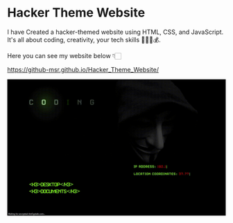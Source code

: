 # Hacker Theme Website
I have Created a hacker-themed website using HTML, CSS, and JavaScript. It's all about coding, creativity, your tech skills 👨‍💻🚀💰.

Here you can see my website below 👇🏻

https://github-msr.github.io/Hacker_Theme_Website/

![](https://github.com/GITHUB-MSR/Hacker_Theme_Website/blob/main/Demo%20Hacker%20Theme.gif)

